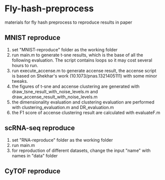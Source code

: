 # Fly-hash-preprocess
materials for fly hash preprocess to reproduce results in paper
## MNIST reproduce
  1. set "MNIST-reproduce" folder as the working folder
  2. run main.m to generate t-sne results, which is the base of all the following evaluation. The script contains loops so it may cost several hours to run. 
  3. run execute_accense.m to generate accense result, the accense script is based on Shekhar's work (10.1073/pnas.1321405111) with some minor tweaks.
  4. the figures of t-sne and accense clustering are generated with draw_tsne_result_with_noise_levels.m and draw_accense_result_with_noise_levels.m
  5. the dimensionality evaluation and clustering evaluation are performed with clustering_evaluation.m and DR_evaluation.m
  6. the F1 score of accense clustering result are calculated with evaluateF.m

## scRNA-seq reproduce
  1. set "RNA-reproduce" folder as the working folder
  2. run main.m
  3. for reproduction of different datasets, change the input "name" with names in "data" folder

## CyTOF reproduce

